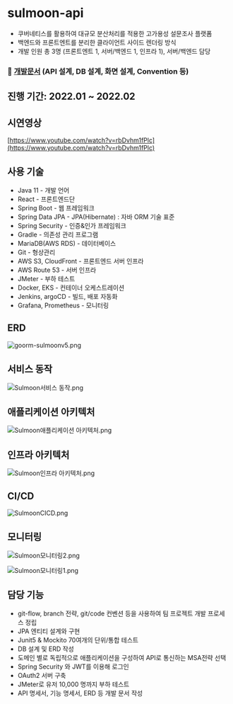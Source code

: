 # sulmoon-api

- 쿠버네티스를 활용하여 대규모 분산처리를 적용한 고가용성 설문조사 플랫폼
- 백엔드와 프론트엔트를 분리한 클라이언트 사이드 렌더링 방식
- 개발 인원 총 3명 (프론트엔트 1, 서버/백엔드 1, 인프라 1), 서버/백엔드 담당

### 📒 [개발문서](https://spotless-kingfisher-8db0.notion.site/Sulmoon-606e813e50614570b9ef149f056425d3) (API 설계, DB 설계, 화면 설계, Convention 등)

## 진행 기간: 2022.01 ~ 2022.02

## 시연영상

[https://www.youtube.com/watch?v=rbDvhm1fPlc](https://www.youtube.com/watch?v=rbDvhm1fPlc)

## 사용 기술

- Java 11 - 개발 언어
- React - 프론트엔드단
- Spring Boot - 웹 프레임워크
- Spring Data JPA - JPA(Hibernate) : 자바 ORM 기술 표준
- Spring Security - 인증&인가 프레임워크
- Gradle - 의존성 관리 프로그램
- MariaDB(AWS RDS) - 데이터베이스
- Git - 형상관리
- AWS S3, CloudFront - 프론트엔드 서버 인프라
- AWS Route 53 - 서버 인프라
- JMeter - 부하 테스트
- Docker, EKS -  컨테이너 오케스트레이션
- Jenkins, argoCD - 빌드, 배포 자동화
- Grafana, Prometheus - 모니터링

## ERD

![goorm-sulmoonv5.png](https://user-images.githubusercontent.com/64997244/183346397-f0fabf33-15e0-487e-8d73-87f127039a4b.png)

## 서비스 동작

![Sulmoon서비스 동작.png](https://user-images.githubusercontent.com/64997244/183346379-609e1c2f-77d4-4150-9b02-3d7e6c25f06e.png)

## 애플리케이션 아키텍처

![Sulmoon애플리케이션 아키텍처.png](https://user-images.githubusercontent.com/64997244/183346380-2b80f9c3-bc62-479c-a0d1-65468c424186.png)

## 인프라 아키텍처

![Sulmoon인프라 아키텍처.png](https://user-images.githubusercontent.com/64997244/183346381-52b8ab78-a218-486b-9b8e-070f662af53e.png)

## CI/CD

![SulmoonCICD.png](https://user-images.githubusercontent.com/64997244/183346374-6c408e56-1363-4efb-8000-23851f5d2527.png)

## 모니터링

![Sulmoon모니터링2.png](https://user-images.githubusercontent.com/64997244/183346378-2842118c-76b9-4597-8e23-891ba36db2f5.png)

![Sulmoon모니터링1.png](https://user-images.githubusercontent.com/64997244/183346377-ab9c481a-c5ec-4486-8ef4-dbe19335ac06.png)

## 담당 기능

- git-flow, branch 전략, git/code 컨벤션 등을 사용하여 팀 프로젝트 개발 프로세스 정립
- JPA 엔티티 설계와 구현
- Junit5 & Mockito 70여개의 단위/통합 테스트
- DB 설계 및 ERD 작성
- 도메인 별로 독립적으로 애플리케이션을 구성하여 API로 통신하는 MSA전략 선택
- Spring Security 와 JWT를 이용해 로그인
- OAuth2 서버 구축
- JMeter로 유저 10,000 명까지 부하 테스트
- API 명세서, 기능 명세서, ERD 등 개발 문서 작성
